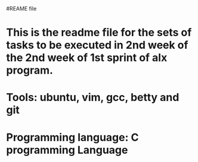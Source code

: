 #REAME file

#	This is the readme file for the sets of tasks to be executed in 2nd week of the 2nd week of 1st sprint of alx program. 
#	Tools: ubuntu, vim, gcc, betty and git
#	Programming language: C programming Language
